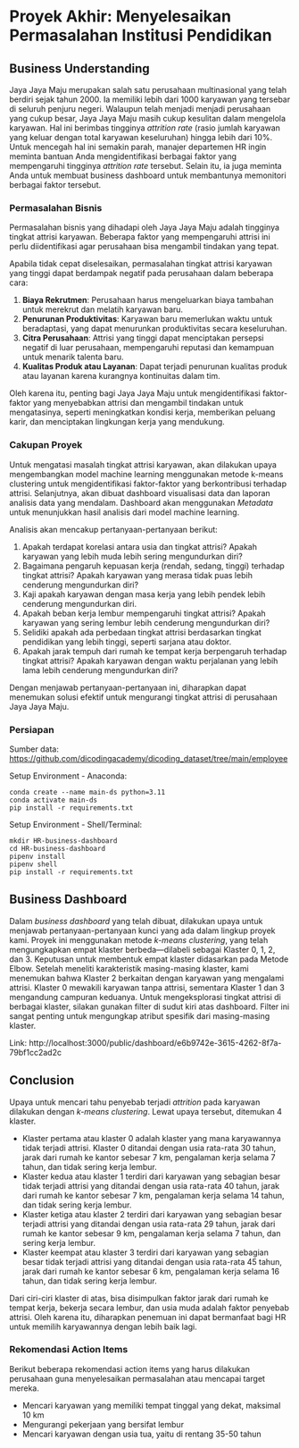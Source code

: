 # Proyek Akhir: Menyelesaikan Permasalahan Institusi Pendidikan

## Business Understanding

Jaya Jaya Maju merupakan salah satu perusahaan multinasional yang telah berdiri sejak tahun 2000. Ia memiliki lebih dari 1000 karyawan yang tersebar di seluruh penjuru negeri. Walaupun telah menjadi menjadi perusahaan yang cukup besar, Jaya Jaya Maju masih cukup kesulitan dalam mengelola karyawan. Hal ini berimbas tingginya *attrition rate* (rasio jumlah karyawan yang keluar dengan total karyawan keseluruhan) hingga lebih dari 10%. Untuk mencegah hal ini semakin parah, manajer departemen HR ingin meminta bantuan Anda mengidentifikasi berbagai faktor yang mempengaruhi tingginya *attrition rate* tersebut. Selain itu, ia juga meminta Anda untuk membuat business dashboard untuk membantunya memonitori berbagai faktor tersebut.

### Permasalahan Bisnis

Permasalahan bisnis yang dihadapi oleh Jaya Jaya Maju adalah tingginya tingkat attrisi karyawan. Beberapa faktor yang mempengaruhi attrisi ini perlu diidentifikasi agar perusahaan bisa mengambil tindakan yang tepat.

Apabila tidak cepat diselesaikan, permasalahan tingkat attrisi karyawan yang tinggi dapat berdampak negatif pada perusahaan dalam beberapa cara:
1. **Biaya Rekrutmen**: Perusahaan harus mengeluarkan biaya tambahan untuk merekrut dan melatih karyawan baru.
2. **Penurunan Produktivitas**: Karyawan baru memerlukan waktu untuk beradaptasi, yang dapat menurunkan produktivitas secara keseluruhan.
3. **Citra Perusahaan**: Attrisi yang tinggi dapat menciptakan persepsi negatif di luar perusahaan, mempengaruhi reputasi dan kemampuan untuk menarik talenta baru.
4. **Kualitas Produk atau Layanan**: Dapat terjadi penurunan kualitas produk atau layanan karena kurangnya kontinuitas dalam tim.

Oleh karena itu, penting bagi Jaya Jaya Maju untuk mengidentifikasi faktor-faktor yang menyebabkan attrisi dan mengambil tindakan untuk mengatasinya, seperti meningkatkan kondisi kerja, memberikan peluang karir, dan menciptakan lingkungan kerja yang mendukung.

### Cakupan Proyek

Untuk mengatasi masalah tingkat attrisi karyawan, akan dilakukan upaya mengembangkan model machine learning menggunakan metode k-means clustering untuk mengidentifikasi faktor-faktor yang berkontribusi terhadap attrisi. Selanjutnya, akan dibuat dashboard visualisasi data dan laporan analisis data yang mendalam. Dashboard akan menggunakan *Metadata* untuk menunjukkan hasil analisis dari model machine learning.

Analisis akan mencakup pertanyaan-pertanyaan berikut:
1. Apakah terdapat korelasi antara usia dan tingkat attrisi? Apakah karyawan yang lebih muda lebih sering mengundurkan diri?
2. Bagaimana pengaruh kepuasan kerja (rendah, sedang, tinggi) terhadap tingkat attrisi? Apakah karyawan yang merasa tidak puas lebih cenderung mengundurkan diri?
3. Kaji apakah karyawan dengan masa kerja yang lebih pendek lebih cenderung mengundurkan diri.
4. Apakah beban kerja lembur mempengaruhi tingkat attrisi? Apakah karyawan yang sering lembur lebih cenderung mengundurkan diri?
5. Selidiki apakah ada perbedaan tingkat attrisi berdasarkan tingkat pendidikan yang lebih tinggi, seperti sarjana atau doktor.
6. Apakah jarak tempuh dari rumah ke tempat kerja berpengaruh terhadap tingkat attrisi? Apakah karyawan dengan waktu perjalanan yang lebih lama lebih cenderung mengundurkan diri?

Dengan menjawab pertanyaan-pertanyaan ini, diharapkan dapat menemukan solusi efektif untuk mengurangi tingkat attrisi di perusahaan Jaya Jaya Maju.

### Persiapan

Sumber data: https://github.com/dicodingacademy/dicoding_dataset/tree/main/employee

Setup Environment - Anaconda:
```
conda create --name main-ds python=3.11
conda activate main-ds
pip install -r requirements.txt
```

Setup Environment - Shell/Terminal:
```
mkdir HR-business-dashboard
cd HR-business-dashboard
pipenv install
pipenv shell
pip install -r requirements.txt
```

## Business Dashboard

Dalam *business dashboard* yang telah dibuat, dilakukan upaya untuk menjawab pertanyaan-pertanyaan kunci yang ada dalam lingkup proyek kami. Proyek ini menggunakan metode *k-means clustering*, yang telah mengungkapkan empat klaster berbeda—dilabeli sebagai Klaster 0, 1, 2, dan 3. Keputusan untuk membentuk empat klaster didasarkan pada Metode Elbow. Setelah meneliti karakteristik masing-masing klaster, kami menemukan bahwa Klaster 2 berkaitan dengan karyawan yang mengalami attrisi. Klaster 0 mewakili karyawan tanpa attrisi, sementara Klaster 1 dan 3 mengandung campuran keduanya. Untuk mengeksplorasi tingkat attrisi di berbagai klaster, silakan gunakan filter di sudut kiri atas dashboard. Filter ini sangat penting untuk mengungkap atribut spesifik dari masing-masing klaster.

Link: http://localhost:3000/public/dashboard/e6b9742e-3615-4262-8f7a-79bf1cc2ad2c

## Conclusion

Upaya untuk mencari tahu penyebab terjadi *attrition* pada karyawan dilakukan dengan *k-means clustering*. Lewat upaya tersebut, ditemukan 4 klaster. 
- Klaster pertama atau klaster 0 adalah klaster yang mana karyawannya tidak terjadi attrisi. Klaster 0 ditandai dengan usia rata-rata 30 tahun, jarak dari rumah ke kantor sebesar 7 km, pengalaman kerja selama 7 tahun, dan tidak sering kerja lembur.
- Klaster kedua atau klaster 1 terdiri dari karyawan yang sebagian besar tidak terjadi attrisi yang ditandai dengan usia rata-rata 40 tahun, jarak dari rumah ke kantor sebesar 7 km, pengalaman kerja selama 14 tahun, dan tidak sering kerja lembur.
- Klaster ketiga atau klaster 2 terdiri dari karyawan yang sebagian besar terjadi attrisi yang ditandai dengan usia rata-rata 29 tahun, jarak dari rumah ke kantor sebesar 9 km, pengalaman kerja selama 7 tahun, dan sering kerja lembur.
- Klaster keempat atau klaster 3 terdiri dari karyawan yang sebagian besar tidak terjadi attrisi yang ditandai dengan usia rata-rata 45 tahun, jarak dari rumah ke kantor sebesar 6 km, pengalaman kerja selama 16 tahun, dan tidak sering kerja lembur.

Dari ciri-ciri klaster di atas, bisa disimpulkan faktor jarak dari rumah ke tempat kerja, bekerja secara lembur, dan usia muda adalah faktor penyebab attrisi. Oleh karena itu, diharapkan penemuan ini dapat bermanfaat bagi HR untuk memilih karyawannya dengan lebih baik lagi.

### Rekomendasi Action Items

Berikut beberapa rekomendasi action items yang harus dilakukan perusahaan guna menyelesaikan permasalahan atau mencapai target mereka.

- Mencari karyawan yang memiliki tempat tinggal yang dekat, maksimal 10 km
- Mengurangi pekerjaan yang bersifat lembur
- Mencari karyawan dengan usia tua, yaitu di rentang 35-50 tahun
